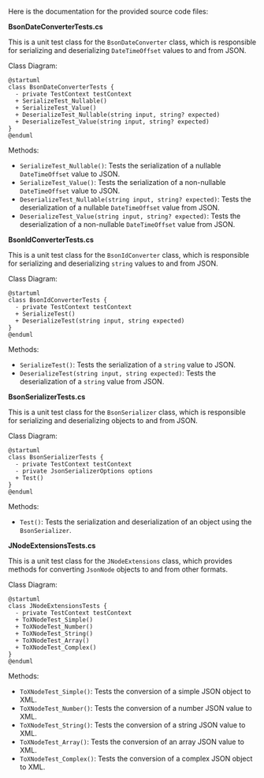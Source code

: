 Here is the documentation for the provided source code files:

**BsonDateConverterTests.cs**

This is a unit test class for the `BsonDateConverter` class, which is responsible for serializing and deserializing `DateTimeOffset` values to and from JSON.

Class Diagram:
```plantuml
@startuml
class BsonDateConverterTests {
  - private TestContext testContext
  + SerializeTest_Nullable()
  + SerializeTest_Value()
  + DeserializeTest_Nullable(string input, string? expected)
  + DeserializeTest_Value(string input, string? expected)
}
@enduml
```
Methods:

* `SerializeTest_Nullable()`: Tests the serialization of a nullable `DateTimeOffset` value to JSON.
* `SerializeTest_Value()`: Tests the serialization of a non-nullable `DateTimeOffset` value to JSON.
* `DeserializeTest_Nullable(string input, string? expected)`: Tests the deserialization of a nullable `DateTimeOffset` value from JSON.
* `DeserializeTest_Value(string input, string? expected)`: Tests the deserialization of a non-nullable `DateTimeOffset` value from JSON.

**BsonIdConverterTests.cs**

This is a unit test class for the `BsonIdConverter` class, which is responsible for serializing and deserializing `string` values to and from JSON.

Class Diagram:
```plantuml
@startuml
class BsonIdConverterTests {
  - private TestContext testContext
  + SerializeTest()
  + DeserializeTest(string input, string expected)
}
@enduml
```
Methods:

* `SerializeTest()`: Tests the serialization of a `string` value to JSON.
* `DeserializeTest(string input, string expected)`: Tests the deserialization of a `string` value from JSON.

**BsonSerializerTests.cs**

This is a unit test class for the `BsonSerializer` class, which is responsible for serializing and deserializing objects to and from JSON.

Class Diagram:
```plantuml
@startuml
class BsonSerializerTests {
  - private TestContext testContext
  - private JsonSerializerOptions options
  + Test()
}
@enduml
```
Methods:

* `Test()`: Tests the serialization and deserialization of an object using the `BsonSerializer`.

**JNodeExtensionsTests.cs**

This is a unit test class for the `JNodeExtensions` class, which provides methods for converting `JsonNode` objects to and from other formats.

Class Diagram:
```plantuml
@startuml
class JNodeExtensionsTests {
  - private TestContext testContext
  + ToXNodeTest_Simple()
  + ToXNodeTest_Number()
  + ToXNodeTest_String()
  + ToXNodeTest_Array()
  + ToXNodeTest_Complex()
}
@enduml
```
Methods:

* `ToXNodeTest_Simple()`: Tests the conversion of a simple JSON object to XML.
* `ToXNodeTest_Number()`: Tests the conversion of a number JSON value to XML.
* `ToXNodeTest_String()`: Tests the conversion of a string JSON value to XML.
* `ToXNodeTest_Array()`: Tests the conversion of an array JSON value to XML.
* `ToXNodeTest_Complex()`: Tests the conversion of a complex JSON object to XML.